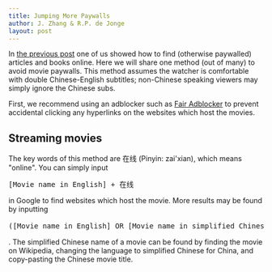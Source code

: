 ```yaml
---
title: Jumping More Paywalls
author: J. Zhang & R.P. de Jonge
layout: post
---
```


<p>In <a href="https://cuboids.github.io/2019/10/03/how-to-jump-paywalls.html">the previous post</a> one of us showed how to find (otherwise paywalled) articles and books online. Here we will share one method (out of many) to avoid movie paywalls. This method assumes the watcher is comfortable with double Chinese-English subtitles; non-Chinese speaking viewers may simply ignore the Chinese subs.</p>

<p>First, we recommend using an adblocker such as <a href="http://www.standsapp.org/">Fair Adblocker</a> to prevent accidental clicking any hyperlinks on the websites which host the movies.</p>

<h2>Streaming movies</h2>
<p>The key words of this method are 在线 (Pinyin: zai'xian), which means "online". You can simply input <pre>[Movie name in English] + 在线</pre> in Google to find websites which host the movie. More results may be found by inputting <pre>([Movie name in English] OR [Movie name in simplified Chinese]) + 在线</pre>. The simplified Chinese name of a movie can be found by finding the movie on Wikipedia, changing the language to simplified Chinese for China, and copy-pasting the Chinese movie title. 
